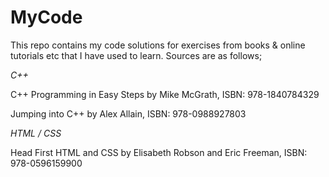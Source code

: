 # MyCode
This repo contains my code solutions for exercises from books & online tutorials etc that I have used to learn. Sources are as follows;


<em>C++</em>

C++ Programming in Easy Steps by Mike McGrath, ISBN: 978-1840784329

Jumping into C++ by Alex Allain, ISBN: 978-0988927803

<em>HTML / CSS</em>

Head First HTML and CSS by Elisabeth Robson and Eric Freeman, ISBN: 978-0596159900

